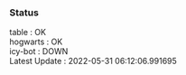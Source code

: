 ### Status


table : OK  
hogwarts : OK  
icy-bot : DOWN  
Latest Update : 2022-05-31 06:12:06.991695
